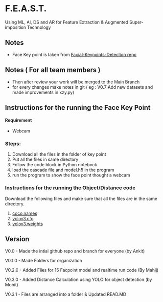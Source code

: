 # F.E.A.S.T. 

Using ML, AI, DS and AR for Feature Extraction & Augmented Super-imposition Technology
## Notes
- Face Key point is taken from [Facial-Keypoints-Detection repo ](https://github.com/astrosonic/Facial-Keypoints-Detection)

## Notes ( For all team members )
- Then after review your work will be merged to the Main Branch 
- for every changes make notes in git ( eg : V0.7 Add new datasets and made improvements in xzy.py)

## Instructions for the running the Face Key Point

#### Requirement 
- Webcam 

### Steps:

1. Download all the files in the folder of key point 
2. Put all the files in same directory 
3. Follow the code block in Python notebook 
4. load the cascade file and model.h5 in the program 
5. run the program to show the face point thought a webcam 

### Instructions for the running the Object/Distance code

Download the following files and make sure that all the files are in the same directory.

1. [coco.names](https://github.com/pjreddie/darknet/blob/master/data/coco.names)
2. [yolov3.cfg](https://github.com/pjreddie/darknet/blob/master/cfg/yolov3.cfg)
3. [yolov3.weights](https://pjreddie.com/media/files/yolov3.weights)


## Version 
V0.0 - Made the intial github repo and branch for everyone (by Ankit)

V0.1.0 - Made Folders for organization 

V0.2.0 - Added Files for 15 Facpoint model and realtime run code (By Mahij)

V0.3.0 - Added Distance Calculation using YOLO for object detection (by Mohit)

V0.3.1 - Files are arranged into a folder & Updated READ.MD 

